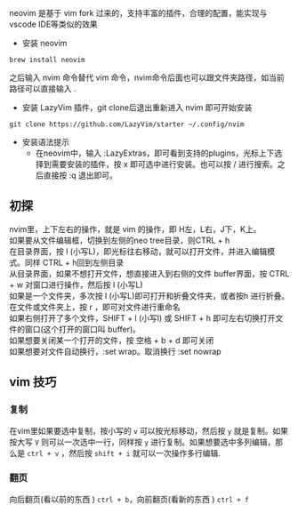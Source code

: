 neovim 是基于 vim fork 过来的，支持丰富的插件，合理的配置，能实现与vscode IDE等类似的效果

* 安装 neovim
```
brew install neovim
```

之后输入 nvim 命令替代 vim 命令，nvim命令后面也可以跟文件夹路径，如当前路径可以直接输入 .

* 安装 LazyVim 插件，git clone后退出重新进入 nvim 即可开始安装
```
git clone https://github.com/LazyVim/starter ~/.config/nvim
```

* 安装语法提示
	* 在neovim中，输入 :LazyExtras，即可看到支持的plugins，光标上下选择到需要安装的插件，按 x 即可选中进行安装。也可以按 / 进行搜索。之后直接按 :q 退出即可。
## 初探
nvim里，上下左右的操作，就是 vim 的操作，即 H左，L右，J下，K上。  
如果要从文件编辑框，切换到左侧的neo tree目录，则CTRL + h  
在目录界面，按 l (小写L)，即光标往右移动，就可以打开文件，并进入编辑模式。同样 CTRL + h回到左侧目录  
从目录界面，如果不想打开文件，想直接进入到右侧的文件 buffer界面，按 CTRL + w 对窗口进行操作，然后按 l (小写L)  
如果是一个文件夹，多次按 l (小写L)即可打开和折叠文件夹，或者按h 进行折叠。  
在文件或文件夹上，按  r ，即可对文件进行重命名  
如果右侧打开了多个文件，SHIFT + l (小写l) 或 SHIFT + h 即可左右切换打开文件的窗口(这个打开的窗口叫 buffer)。  
如果想要关闭某一个打开的文件，按 空格 + b + d 即可关闭  
如果想要对文件自动换行，:set wrap。取消换行 :set nowrap  

## vim 技巧
### 复制
在vim里如果要选中复制，按小写的 `v` 可以按光标移动，然后按 `y` 就是复制。如果按大写 `V` 则可以一次选中一行，同样按 `y` 进行复制。如果想要选中多列编辑，那么是 `ctrl + v` ，然后按 `shift + i` 就可以一次操作多行编辑.

### 翻页
向后翻页(看以前的东西 ) `ctrl + b`，向前翻页(看新的东西 ) `ctrl + f`
